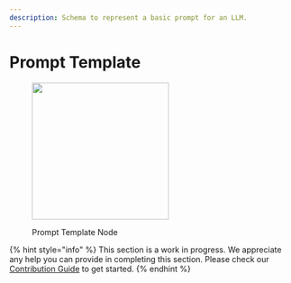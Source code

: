 ```yaml
---
description: Schema to represent a basic prompt for an LLM.
---
```


# Prompt Template

<figure><img src="../../../.gitbook/assets/image (2) (1) (1) (1) (1).png" alt="" width="243"><figcaption><p>Prompt Template Node</p></figcaption></figure>

{% hint style="info" %}
This section is a work in progress. We appreciate any help you can provide in completing this section. Please check our [Contribution Guide](../../../contributing/) to get started.
{% endhint %}
